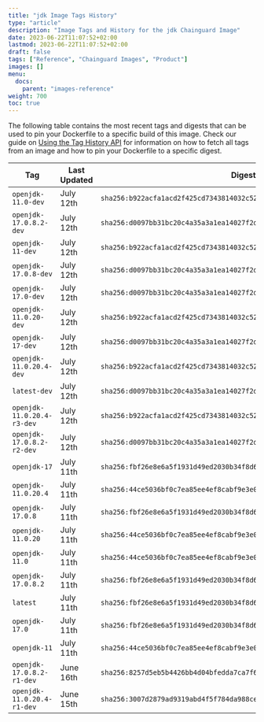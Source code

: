 ```yaml
---
title: "jdk Image Tags History"
type: "article"
description: "Image Tags and History for the jdk Chainguard Image"
date: 2023-06-22T11:07:52+02:00
lastmod: 2023-06-22T11:07:52+02:00
draft: false
tags: ["Reference", "Chainguard Images", "Product"]
images: []
menu:
  docs:
    parent: "images-reference"
weight: 700
toc: true
---
```


The following table contains the most recent tags and digests that can be used to pin your Dockerfile to a specific build of this image. Check our guide on [Using the Tag History API](/chainguard/chainguard-images/using-the-tag-history-api/) for information on how to fetch all tags from an image and how to pin your Dockerfile to a specific digest.

| Tag                        | Last Updated | Digest                                                                    |
|----------------------------|--------------|---------------------------------------------------------------------------|
| `openjdk-11.0-dev`         | July 12th    | `sha256:b922acfa1acd2f425cd7343814032c5256ae4beecf84554c50797b54d697cfc1` |
| `openjdk-17.0.8.2-dev`     | July 12th    | `sha256:d0097bb31bc20c4a35a3a1ea14027f2d9181c44a80c7ba6fc3d10759c1479fe9` |
| `openjdk-11-dev`           | July 12th    | `sha256:b922acfa1acd2f425cd7343814032c5256ae4beecf84554c50797b54d697cfc1` |
| `openjdk-17.0.8-dev`       | July 12th    | `sha256:d0097bb31bc20c4a35a3a1ea14027f2d9181c44a80c7ba6fc3d10759c1479fe9` |
| `openjdk-17.0-dev`         | July 12th    | `sha256:d0097bb31bc20c4a35a3a1ea14027f2d9181c44a80c7ba6fc3d10759c1479fe9` |
| `openjdk-11.0.20-dev`      | July 12th    | `sha256:b922acfa1acd2f425cd7343814032c5256ae4beecf84554c50797b54d697cfc1` |
| `openjdk-17-dev`           | July 12th    | `sha256:d0097bb31bc20c4a35a3a1ea14027f2d9181c44a80c7ba6fc3d10759c1479fe9` |
| `openjdk-11.0.20.4-dev`    | July 12th    | `sha256:b922acfa1acd2f425cd7343814032c5256ae4beecf84554c50797b54d697cfc1` |
| `latest-dev`               | July 12th    | `sha256:d0097bb31bc20c4a35a3a1ea14027f2d9181c44a80c7ba6fc3d10759c1479fe9` |
| `openjdk-11.0.20.4-r3-dev` | July 12th    | `sha256:b922acfa1acd2f425cd7343814032c5256ae4beecf84554c50797b54d697cfc1` |
| `openjdk-17.0.8.2-r2-dev`  | July 12th    | `sha256:d0097bb31bc20c4a35a3a1ea14027f2d9181c44a80c7ba6fc3d10759c1479fe9` |
| `openjdk-17`               | July 11th    | `sha256:fbf26e8e6a5f1931d49ed2030b34f8d65e1d694b2482bd1d65b4d4e6d84fc7ec` |
| `openjdk-11.0.20.4`        | July 11th    | `sha256:44ce5036bf0c7ea85ee4ef8cabf9e3e044b1b57ff15b6d6bebecaee94820ccd3` |
| `openjdk-17.0.8`           | July 11th    | `sha256:fbf26e8e6a5f1931d49ed2030b34f8d65e1d694b2482bd1d65b4d4e6d84fc7ec` |
| `openjdk-11.0.20`          | July 11th    | `sha256:44ce5036bf0c7ea85ee4ef8cabf9e3e044b1b57ff15b6d6bebecaee94820ccd3` |
| `openjdk-11.0`             | July 11th    | `sha256:44ce5036bf0c7ea85ee4ef8cabf9e3e044b1b57ff15b6d6bebecaee94820ccd3` |
| `openjdk-17.0.8.2`         | July 11th    | `sha256:fbf26e8e6a5f1931d49ed2030b34f8d65e1d694b2482bd1d65b4d4e6d84fc7ec` |
| `latest`                   | July 11th    | `sha256:fbf26e8e6a5f1931d49ed2030b34f8d65e1d694b2482bd1d65b4d4e6d84fc7ec` |
| `openjdk-17.0`             | July 11th    | `sha256:fbf26e8e6a5f1931d49ed2030b34f8d65e1d694b2482bd1d65b4d4e6d84fc7ec` |
| `openjdk-11`               | July 11th    | `sha256:44ce5036bf0c7ea85ee4ef8cabf9e3e044b1b57ff15b6d6bebecaee94820ccd3` |
| `openjdk-17.0.8.2-r1-dev`  | June 16th    | `sha256:8257d5eb5b4426bb4d04bfedda7ca7f6d834114dcd2bf3fd8eb62939d61eba89` |
| `openjdk-11.0.20.4-r1-dev` | June 15th    | `sha256:3007d2879ad9319abd4f5f784da988ce99ee2450069baf62010794d3f60565c7` |
